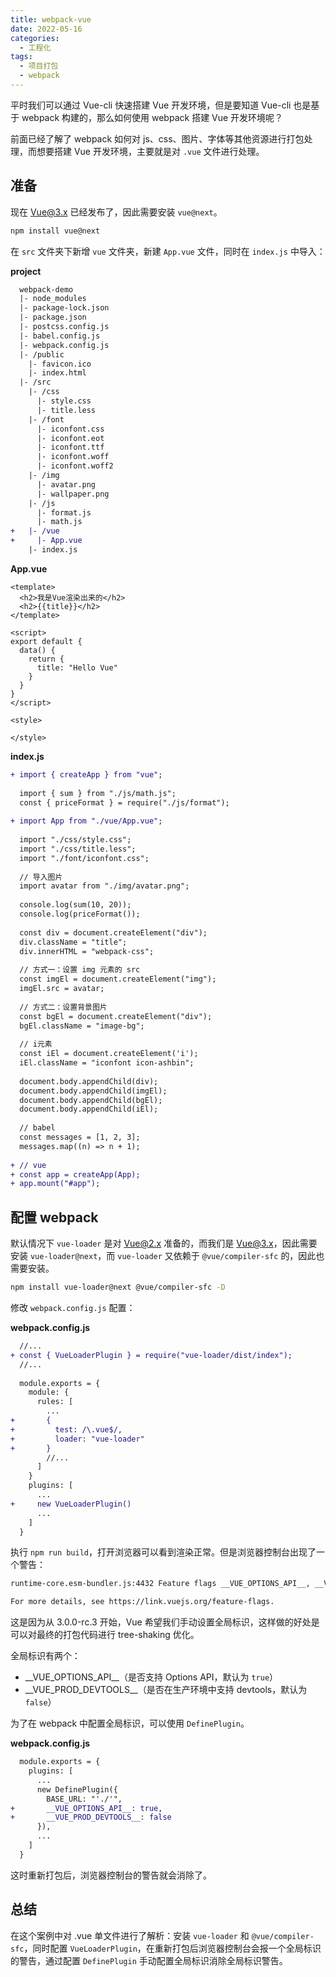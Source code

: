 ```yaml
---
title: webpack-vue
date: 2022-05-16
categories:
  - 工程化
tags:
  - 项目打包
  - webpack
---
```


平时我们可以通过 Vue-cli 快速搭建 Vue 开发环境，但是要知道 Vue-cli 也是基于 webpack 构建的，那么如何使用 webpack 搭建 Vue 开发环境呢？

前面已经了解了 webpack 如何对 js、css、图片、字体等其他资源进行打包处理，而想要搭建 Vue 开发环境，主要就是对 `.vue` 文件进行处理。

## 准备

现在 Vue@3.x 已经发布了，因此需要安装 `vue@next`。

```bash
npm install vue@next
```

在 `src` 文件夹下新增 `vue` 文件夹，新建 `App.vue` 文件，同时在 `index.js` 中导入：

**project**

```diff
  webpack-demo
  |- node_modules
  |- package-lock.json
  |- package.json
  |- postcss.config.js
  |- babel.config.js
  |- webpack.config.js
  |- /public
    |- favicon.ico
    |- index.html
  |- /src
    |- /css
      |- style.css
      |- title.less
    |- /font
      |- iconfont.css
      |- iconfont.eot
      |- iconfont.ttf
      |- iconfont.woff
      |- iconfont.woff2
    |- /img
      |- avatar.png
      |- wallpaper.png
    |- /js
      |- format.js
      |- math.js
+   |- /vue
+     |- App.vue
    |- index.js
```

**App.vue**

```vue
<template>
  <h2>我是Vue渲染出来的</h2>
  <h2>{{title}}</h2>
</template>

<script>
export default {
  data() {
    return {
      title: "Hello Vue"
    }
  }
}
</script>

<style>

</style>
```

**index.js**

```diff
+ import { createApp } from "vue";
 
  import { sum } from "./js/math.js";
  const { priceFormat } = require("./js/format");
  
+ import App from "./vue/App.vue";
  
  import "./css/style.css";
  import "./css/title.less";
  import "./font/iconfont.css";
  
  // 导入图片
  import avatar from "./img/avatar.png";
  
  console.log(sum(10, 20));
  console.log(priceFormat());
  
  const div = document.createElement("div");
  div.className = "title";
  div.innerHTML = "webpack-css";
  
  // 方式一：设置 img 元素的 src
  const imgEl = document.createElement("img");
  imgEl.src = avatar;
  
  // 方式二：设置背景图片
  const bgEl = document.createElement("div");
  bgEl.className = "image-bg";
  
  // i元素
  const iEl = document.createElement('i');
  iEl.className = "iconfont icon-ashbin";
  
  document.body.appendChild(div);
  document.body.appendChild(imgEl);
  document.body.appendChild(bgEl);
  document.body.appendChild(iEl);
  
  // babel
  const messages = [1, 2, 3];
  messages.map((n) => n + 1);
  
+ // vue
+ const app = createApp(App);
+ app.mount("#app");
```

## 配置 webpack

默认情况下 `vue-loader` 是对 Vue@2.x 准备的，而我们是 Vue@3.x，因此需要安装 `vue-loader@next`，而 `vue-loader` 又依赖于 `@vue/compiler-sfc` 的，因此也需要安装。

```bash
npm install vue-loader@next @vue/compiler-sfc -D
```

修改 `webpack.config.js` 配置：

**webpack.config.js**

```diff
  //...
+ const { VueLoaderPlugin } = require("vue-loader/dist/index");
  //...
  
  module.exports = {
    module: {
      rules: [
        ...
+       {
+         test: /\.vue$/,
+         loader: "vue-loader"
+       }
        //...
      ]
    }
    plugins: [
      ...
+     new VueLoaderPlugin()
      ...
    ]
  }
```

执行 `npm run build`，打开浏览器可以看到渲染正常。但是浏览器控制台出现了一个警告：

```bash
runtime-core.esm-bundler.js:4432 Feature flags __VUE_OPTIONS_API__, __VUE_PROD_DEVTOOLS__ are not explicitly defined. You are running the esm-bundler build of Vue, which expects these compile-time feature flags to be globally injected via the bundler config in order to get better tree-shaking in the production bundle.

For more details, see https://link.vuejs.org/feature-flags.
```

这是因为从 3.0.0-rc.3 开始，Vue 希望我们手动设置全局标识，这样做的好处是可以对最终的打包代码进行 tree-shaking 优化。

全局标识有两个：

* \_\_VUE_OPTIONS_API\_\_（是否支持 Options API，默认为 `true`）
* \_\_VUE_PROD_DEVTOOLS\_\_（是否在生产环境中支持 devtools，默认为 `false`）

为了在 webpack 中配置全局标识，可以使用 `DefinePlugin`。

**webpack.config.js**

```diff
  module.exports = {
    plugins: [
      ...
      new DefinePlugin({
        BASE_URL: "'./'",
+       __VUE_OPTIONS_API__: true,
+       __VUE_PROD_DEVTOOLS__: false
      }),
      ...
    ]
  }
```

这时重新打包后，浏览器控制台的警告就会消除了。

## 总结

在这个案例中对 .vue 单文件进行了解析：安装 `vue-loader` 和 `@vue/compiler-sfc`，同时配置 `VueLoaderPlugin`，在重新打包后浏览器控制台会报一个全局标识的警告，通过配置 `DefinePlugin` 手动配置全局标识消除全局标识警告。